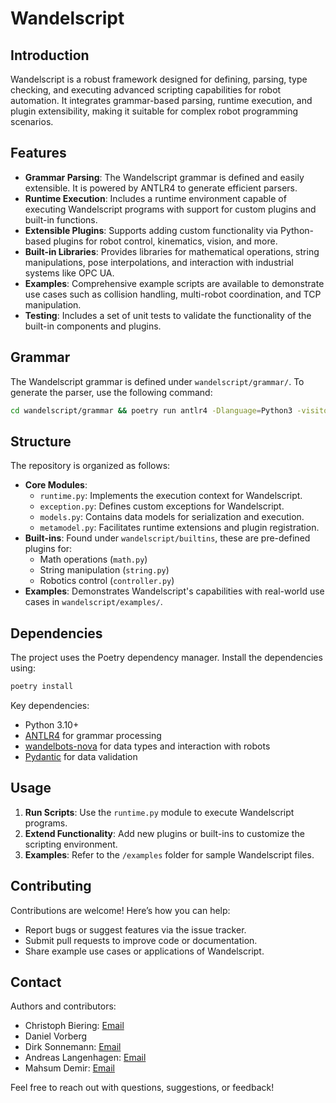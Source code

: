 # Wandelscript

## Introduction

Wandelscript is a robust framework designed for defining, parsing, type checking, and executing
advanced scripting capabilities for robot automation. It integrates grammar-based parsing, runtime
execution, and plugin extensibility, making it suitable for complex robot programming scenarios.

## Features

- **Grammar Parsing**: The Wandelscript grammar is defined and easily extensible. It is powered by ANTLR4 to generate efficient parsers.
- **Runtime Execution**: Includes a runtime environment capable of executing Wandelscript programs with support for custom plugins and built-in functions.
- **Extensible Plugins**: Supports adding custom functionality via Python-based plugins for robot control, kinematics, vision, and more.
- **Built-in Libraries**: Provides libraries for mathematical operations, string manipulations, pose interpolations, and interaction with industrial systems like OPC UA.
- **Examples**: Comprehensive example scripts are available to demonstrate use cases such as collision handling, multi-robot coordination, and TCP manipulation.
- **Testing**: Includes a set of unit tests to validate the functionality of the built-in components and plugins.

## Grammar

The Wandelscript grammar is defined under `wandelscript/grammar/`. To generate the parser, use the
following command:
```bash
cd wandelscript/grammar && poetry run antlr4 -Dlanguage=Python3 -visitor *.g4
```

## Structure

The repository is organized as follows:

- **Core Modules**:
  - `runtime.py`: Implements the execution context for Wandelscript.
  - `exception.py`: Defines custom exceptions for Wandelscript.
  - `models.py`: Contains data models for serialization and execution.
  - `metamodel.py`: Facilitates runtime extensions and plugin registration.
- **Built-ins**: Found under `wandelscript/builtins`, these are pre-defined plugins for:
  - Math operations (`math.py`)
  - String manipulation (`string.py`)
  - Robotics control (`controller.py`)
- **Examples**: Demonstrates Wandelscript's capabilities with real-world use cases in `wandelscript/examples/`.

## Dependencies

The project uses the Poetry dependency manager. Install the dependencies using:
```bash
poetry install
```

Key dependencies:
- Python 3.10+
- [ANTLR4](https://www.antlr.org/) for grammar processing
- [wandelbots-nova](https://pypi.org/project/wandelbots-nova/) for data types and interaction with robots
- [Pydantic](https://docs.pydantic.dev/) for data validation

## Usage

1. **Run Scripts**: Use the `runtime.py` module to execute Wandelscript programs.
2. **Extend Functionality**: Add new plugins or built-ins to customize the scripting environment.
3. **Examples**: Refer to the `/examples` folder for sample Wandelscript files.

## Contributing

Contributions are welcome! Here’s how you can help:
- Report bugs or suggest features via the issue tracker.
- Submit pull requests to improve code or documentation.
- Share example use cases or applications of Wandelscript.

## Contact

Authors and contributors:
- Christoph Biering: [Email](mailto:christoph.biering@wandelbots.com)
- Daniel Vorberg
- Dirk Sonnemann: [Email](mailto:dirk.sonnemann@wandelbots.com)
- Andreas Langenhagen: [Email](mailto:andreas.langenhagen@wandelbots.com)
- Mahsum Demir: [Email](mailto:mahsum.demir@wandelbots.com)

Feel free to reach out with questions, suggestions, or feedback!
